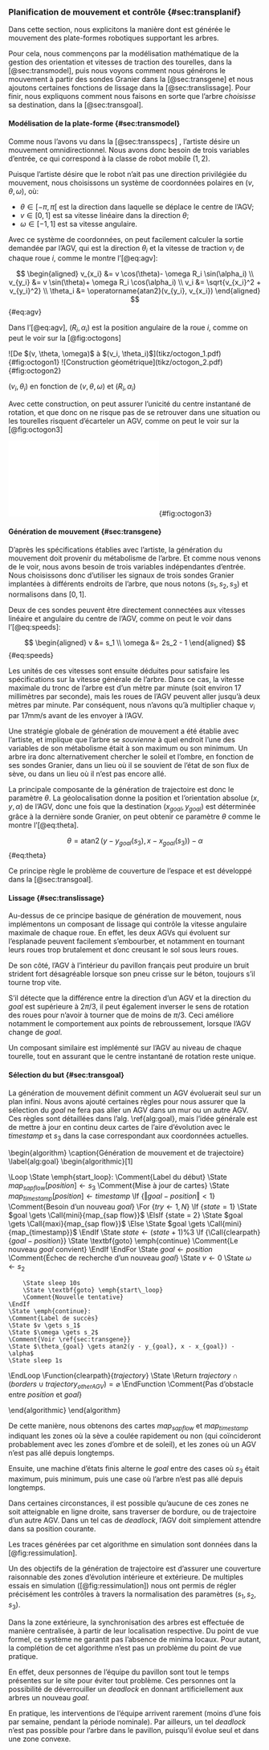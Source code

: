 ### Planification de mouvement et contrôle {#sec:transplanif}

Dans cette section, nous explicitons la manière dont est générée le mouvement des plate-formes robotiques supportant les
arbres.

Pour cela, nous commençons par la modélisation mathématique de la gestion des orientation et vitesses de traction des
tourelles, dans la [@sec:transmodel], puis nous voyons comment nous générons le mouvement à partir des sondes Granier
dans la [@sec:transgene] et nous ajoutons certaines fonctions de lissage dans la [@sec:translissage].  Pour finir, nous
expliquons comment nous faisons en sorte que l’arbre *choisisse* sa destination, dans la [@sec:transgoal].

#### Modélisation de la plate-forme {#sec:transmodel}

Comme nous l’avons vu dans la [@sec:transspecs] <!-- TODO: subsection & check qu’on l’a vu -->, l’artiste désire un
mouvement omnidirectionnel. Nous avons donc besoin de trois variables d’entrée, ce qui correspond à la classe de robot
mobile $(1, 2)$.

Puisque l’artiste désire que le robot n’ait pas une direction privilégiée du mouvement, nous choisissons un système de
coordonnées polaires en $(v, \theta, \omega)$, où:

* $\theta \in [-\pi, \pi[$ est la direction dans laquelle se déplace le centre de l’AGV;
* $v \in [0, 1]$ est sa vitesse linéaire dans la direction $\theta$;
* $\omega \in [-1, 1]$ est sa vitesse angulaire.

Avec ce système de coordonnées, on peut facilement calculer la sortie demandée par l’AGV, qui est la direction $\theta_i$
et la vitesse de traction $v_i$ de chaque roue $i$, comme le montre l’[@eq:agv]:

$$ \begin{aligned}
    v_{x_i} &= v \cos(\theta)- \omega R_i \sin(\alpha_i) \\
    v_{y_i} &= v \sin(\theta)+ \omega R_i \cos(\alpha_i) \\
    v_i &= \sqrt{v_{x_i}^2 + v_{y_i}^2} \\
    \theta_i &= \operatorname{atan2}(v_{y_i}, v_{x_i})
\end{aligned} $$ {#eq:agv}

Dans l’[@eq:agv], $(R_i, \alpha_i)$ est la position angulaire de la roue $i$, comme on peut le voir sur la
[@fig:octogons]

<div id="fig:octogons">
![De $(v, \theta, \omega)$ à $(v_i, \theta_i)$](tikz/octogon_1.pdf){#fig:octogon1}
![Construction géométrique](tikz/octogon_2.pdf){#fig:octogon2}

$(v_i, \theta_i)$ en fonction de $(v, \theta, \omega)$ et $(R_i, \alpha_i)$
</div>

Avec cette construction, on peut assurer l’unicité du centre instantané de rotation, et que donc on ne risque pas de
se retrouver dans une situation ou les tourelles risquent d’écarteler un AGV, comme on peut le voir sur la
[@fig:octogon3]

![Centre Instantané de Rotation (CIR)](tikz/octogon_3.pdf){#fig:octogon3}

#### Génération de mouvement {#sec:transgene}

D’après les spécifications établies avec l’artiste, la génération du mouvement doit provenir du métabolisme de l’arbre.
Et comme nous venons de le voir, nous avons besoin de trois variables indépendantes d’entrée. Nous choisissons donc
d’utiliser les signaux de trois sondes Granier implantées à différents endroits de l’arbre, que nous notons $(s_1, s_2,
s_3)$ et normalisons dans $[0, 1]$.

Deux de ces sondes peuvent être directement connectées aux vitesses linéaire et angulaire du centre de l’AGV, comme on
peut le voir dans l’[@eq:speeds]:

$$ \begin{aligned}
    v &= s_1 \\
    \omega &= 2s_2 - 1
\end{aligned} $$ {#eq:speeds}

Les unités de ces vitesses sont ensuite déduites pour satisfaire les spécifications sur la vitesse générale de
l’arbre. Dans ce cas, la vitesse maximale du tronc de l’arbre est d’un mètre par minute (soit environ 17 millimètres par
seconde), mais les roues de l’AGV peuvent aller jusqu’à deux mètres par minute. Par conséquent, nous n’avons qu’à
multiplier chaque $v_i$ par 17mm/s avant de les envoyer à l’AGV.

Une stratégie globale de génération de mouvement a été établie avec l’artiste, et implique que l’arbre se *souvienne* à
quel endroit l’une des variables de son métabolisme était à son maximum ou son minimum. Un arbre ira donc
alternativement chercher le soleil et l’ombre, en fonction de ses sondes Granier, dans un lieu où il se souvient de
l’état de son flux de sève, ou dans un lieu où il n’est pas encore allé.

La principale composante de la génération de trajectoire est donc le paramètre $\theta$. La géolocalisation donne la
position et l’orientation absolue $(x, y, \alpha)$ de l’AGV, donc une fois que la destination $(x_{goal}, y_{goal})$
est déterminée grâce à la dernière sonde Granier, on peut obtenir ce paramètre $\theta$ comme le montre l’[@eq:theta].

$$ \theta = \operatorname{atan2}(y - y_{goal}(s_3), x - x_{goal}(s_3)) - \alpha $$ {#eq:theta}

Ce principe règle le problème de couverture de l’espace et est développé dans la [@sec:transgoal].

#### Lissage {#sec:translissage}

Au-dessus de ce principe basique de génération de mouvement, nous implémentons un composant de lissage qui
contrôle la vitesse angulaire maximale de chaque roue. En effet, les deux AGVs qui évoluent sur l’esplanade peuvent
facilement s’embourber, et notamment en tournant leurs roues trop brutalement et donc creusant le sol sous leurs roues.

De son côté, l’AGV à l’intérieur du pavillon français peut produire un bruit strident fort désagréable lorsque son pneu
crisse sur le béton, toujours s’il tourne trop vite.

S’il détecte que la différence entre la direction d’un AGV et la direction du $goal$ est supérieure à $2\pi/3$, il
peut également inverser le sens de rotation des roues pour n’avoir à tourner que de moins de $\pi/3$. Ceci améliore
notamment le comportement aux points de rebroussement, lorsque l’AGV change de $goal$.

Un composant similaire est implémenté sur l’AGV au niveau de chaque tourelle, tout en assurant que le centre instantané
de rotation reste unique.

#### Sélection du but {#sec:transgoal}

La génération de mouvement définit comment un AGV évoluerait seul sur un plan infini. Nous avons ajouté certaines règles
pour nous assurer que la sélection du $goal$ ne fera pas aller un AGV dans un mur ou un autre AGV. Ces règles sont
détaillées dans l’alg. \ref{alg:goal}, mais l’idée générale est de mettre à jour en continu deux cartes de l’aire
d’évolution avec le $timestamp$ et $s_3$ dans la case correspondant aux coordonnées actuelles.

\begin{algorithm}
\caption{Génération de mouvement et de trajectoire}
\label{alg:goal}
\begin{algorithmic}[1]

\Loop
    \State \emph{start\_loop}:
    \Comment{Label du début}
    \State $map_{sap flow}[position] \gets s_3$
    \Comment{Mise à jour de cartes}
    \State $map_{timestamp}[position] \gets timestamp$
    \If {$\Vert goal - position\Vert < 1$}
        \Comment{Besoin d’un nouveau $goal$}
        \For {$try \gets 1, N$}
            \If {$state = 1$}
                \State $goal \gets \Call{mini}{map_{sap flow}}$
            \ElsIf {state = 2}
                \State $goal \gets \Call{maxi}{map_{sap flow}}$
            \Else
                \State $goal \gets \Call{mini}{map_{timestamp}}$
            \EndIf
            \State $state \gets (state + 1) \% 3$
            \If {\Call{clearpath}{$goal - position$}}
                \State \textbf{goto} \emph{continue}
                \Comment{Le nouveau $goal$ convient}
            \EndIf
        \EndFor
        \State $goal \gets position$
        \Comment{Échec de recherche d’un nouveau $goal$}
        \State $v \gets 0$
        \State $\omega \gets s_2$

        \State sleep 10s
        \State \textbf{goto} \emph{start\_loop}
        \Comment{Nouvelle tentative}
    \EndIf
    \State \emph{continue}:
    \Comment{Label de succès}
    \State $v \gets s_1$
    \State $\omega \gets s_2$
    \Comment{Voir \ref{sec:transgene}}
    \State $\theta_{goal} \gets atan2(y - y_{goal}, x - x_{goal}) - \alpha$
    \State sleep 1s
\EndLoop
\Function{clearpath}{$trajectory$}
    \State \Return $trajectory \cap (borders \cup {trajectory}_{other AGV}) = \varnothing$
\EndFunction
\Comment{Pas d’obstacle entre $position$ et $goal$}

\end{algorithmic}
\end{algorithm}

De cette manière, nous obtenons des cartes $map_{sapflow}$ et $map_{timestamp}$ indiquant les zones où la sève a coulée
rapidement ou non (qui coïncideront probablement avec les zones d’ombre et de soleil), et les zones où un AGV n’est pas
allé depuis longtemps.

Ensuite, une machine d’états finis alterne le $goal$ entre des cases où $s_3$ était maximum, puis minimum, puis une
case où l’arbre n’est pas allé depuis longtemps.

Dans certaines circonstances, il est possible qu’aucune de ces zones ne soit atteignable en ligne droite, sans traverser
de bordure, ou de trajectoire d’un autre AGV. Dans un tel cas de *deadlock*, l’AGV doit simplement attendre dans sa
position courante.

Les traces générées par cet algorithme en simulation sont données dans la [@fig:ressimulation].

Un des objectifs de la génération de trajectoire est d’assurer une couverture raisonnable des zones d’évolution
intérieure et extérieure. De multiples essais en simulation ([@fig:ressimulation]) nous ont permis de régler
précisément les contrôles à travers la normalisation des paramètres $(s_1, s_2, s_3)$.

Dans la zone extérieure, la synchronisation des arbres est effectuée de manière centralisée, à partir de leur
localisation respective. Du point de vue formel, ce système ne garantit pas l’absence de minima locaux. Pour autant, la
complétion de cet algorithme n’est pas un problème du point de vue pratique.

En effet, deux personnes de l’équipe du pavillon sont tout le temps présentes sur le site pour éviter tout problème.
Ces personnes ont la possibilité de déverrouiller un *deadlock* en donnant artificiellement aux arbres un nouveau
$goal$.

En pratique, les interventions de l’équipe arrivent rarement (moins d’une fois par semaine, pendant la période
nominale). Par ailleurs, un tel *deadlock* n’est pas possible pour l’arbre dans le pavillon, puisqu’il évolue seul et
dans une zone convexe.
